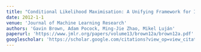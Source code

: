 ```yaml
---
title: "Conditional Likelihood Maximisation: A Unifying Framework for Information Theoretic Feature Selection"
date: 2012-1-1
venue: 'Journal of Machine Learning Research'
authors: 'Gavin Brown, Adam Pocock, Ming-Jie Zhao, Mikel Luján'
paperurl: 'https://www.jmlr.org/papers/volume13/brown12a/brown12a.pdf'
googlescholar: 'https://scholar.google.com/citations?view_op=view_citation&hl=en&user=IGApvF0AAAAJ&citation_for_view=IGApvF0AAAAJ:09LM3QYkMKUC'
---
```

